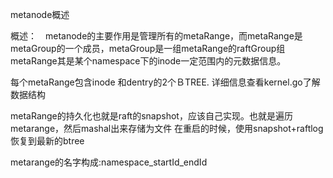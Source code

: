 metanode概述

概述：　metanode的主要作用是管理所有的metaRange，而metaRange是metaGroup的一个成员，metaGroup是一组metaRange的raftGroup组
metaRange其是某个namespace下的inode一定范围内的元数据信息。

每个metaRange包含inode 和dentry的2个ＢTREE. 详细信息查看kernel.go了解数据结构

metaRange的持久化也就是raft的snapshot，应该自己实现。也就是遍历metarange，然后mashal出来存储为文件
在重启的时候，使用snapshot+raftlog恢复到最新的btree

metarange的名字构成:namespace_startId_endId


